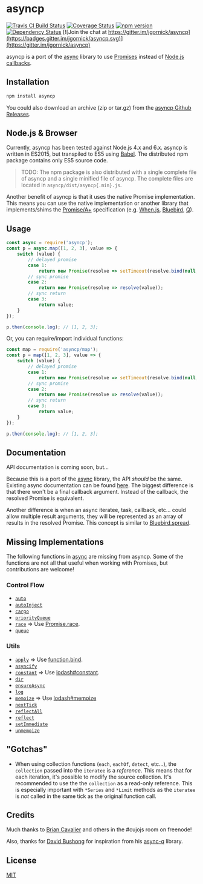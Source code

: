 # asyncp

[![Travis CI Build Status](https://travis-ci.org/jgornick/asyncp.svg?branch=master)](https://travis-ci.org/jgornick/asyncp) [![Coverage Status](https://coveralls.io/repos/github/jgornick/asyncp/badge.svg?branch=master)](https://coveralls.io/github/jgornick/asyncp?branch=master) [![npm version](https://badge.fury.io/js/asyncp.svg)](https://badge.fury.io/js/asyncp) [![Dependency Status](https://david-dm.org/jgornick/asyncp.svg)](https://david-dm.org/jgornick/asyncp) [![Join the chat at https://gitter.im/jgornick/asyncp](https://badges.gitter.im/jgornick/asyncp.svg)](https://gitter.im/jgornick/asyncp)

asyncp is a port of the [async](https://github.com/caolan/async) library to use [Promises](https://developer.mozilla.org/en-US/docs/Web/JavaScript/Reference/Global_Objects/Promise) instead of [Node.js callbacks](http://nodeguide.com/style.html#callbacks).

## Installation

```bash
npm install asyncp
```

You could also download an archive (zip or tar.gz) from the [asyncp Github Releases](https://github.com/jgornick/asyncp/releases).

## Node.js & Browser

Currently, asyncp has been tested against Node.js 4.x and 6.x. asyncp is written in ES2015, but transpiled to ES5 using [Babel](http://babeljs.io/). The distributed npm package contains only ES5 source code.

> TODO: The npm package is also distributed with a single complete file of asyncp and a single minified file of asyncp. The complete files are located in `asyncp/dist/asyncp{.min}.js`.

Another benefit of asyncp is that it uses the native Promise implementation. This means you can use the native implementation or another library that implements/shims the [Promise/A+](https://promisesaplus.com/) specification (e.g. [When.js](https://github.com/cujojs/when), [Bluebird](https://github.com/petkaantonov/bluebird/), [Q](https://github.com/kriskowal/q)).

## Usage

```js
const async = require('asyncp');
const p = async.map([1, 2, 3], value => {
    switch (value) {
        // delayed promise
        case 1:
            return new Promise(resolve => setTimeout(resolve.bind(null, value), 25));
        // sync promise
        case 2:
            return new Promise(resolve => resolve(value));
        // sync return
        case 3:
            return value;
    }
});

p.then(console.log); // [1, 2, 3];
```

Or, you can require/import individual functions:

```js
const map = require('asyncp/map');
const p = map([1, 2, 3], value => {
    switch (value) {
        // delayed promise
        case 1:
            return new Promise(resolve => setTimeout(resolve.bind(null, value), 25));
        // sync promise
        case 2:
            return new Promise(resolve => resolve(value));
        // sync return
        case 3:
            return value;
    }
});

p.then(console.log); // [1, 2, 3];
```

## Documentation

API documentation is coming soon, but...

Because this is a port of the [async](https://github.com/caolan/async) library, the API _should_ be the same. Existing async documentation can be found [here](http://caolan.github.io/async/). The biggest difference is that there won't be a final callback argument. Instead of the callback, the resolved Promise is equivalent.

Another difference is when an async iteratee, task, callback, etc... could allow multiple result arguments, they will be represented as an array of results in the resolved Promise. This concept is similar to [Bluebird.spread](http://bluebirdjs.com/docs/api/spread.html).

## Missing Implementations

The following functions in [async](https://github.com/caolan/async) are missing from asyncp. Some of the functions are not all that useful when working with Promises, but contributions are welcome!

### Control Flow

* [```auto```](http://caolan.github.io/async/docs.html#.auto)
* [```autoInject```](http://caolan.github.io/async/docs.html#.autoInject)
* [```cargo```](http://caolan.github.io/async/docs.html#.cargo)
* [```priorityQueue```](http://caolan.github.io/async/docs.html#.priorityQueue)
* [```race```](http://caolan.github.io/async/docs.html#.race) => Use [Promise.race](https://developer.mozilla.org/en-US/docs/Web/JavaScript/Reference/Global_Objects/Promise/race).
* [```queue```](http://caolan.github.io/async/docs.html#.queue)

### Utils

* [```apply```](http://caolan.github.io/async/docs.html#.apply) => Use [function.bind](https://developer.mozilla.org/en-US/docs/Web/JavaScript/Reference/Global_Objects/Function/bind).
* [```asyncify```](http://caolan.github.io/async/docs.html#.asyncify)
* [```constant```](http://caolan.github.io/async/docs.html#.constant) => Use [lodash#constant](https://lodash.com/docs#constant).
* [```dir```](http://caolan.github.io/async/docs.html#.dir)
* [```ensureAsync```](http://caolan.github.io/async/docs.html#.ensureAsync)
* [```log```](http://caolan.github.io/async/docs.html#.log)
* [```memoize```](http://caolan.github.io/async/docs.html#.memoize) => Use [lodash#memoize](https://lodash.com/docs#memoize)
* [```nextTick```](http://caolan.github.io/async/docs.html#.nextTick)
* [```reflectAll```](http://caolan.github.io/async/docs.html#.reflectAll)
* [```reflect```](http://caolan.github.io/async/docs.html#.reflect)
* [```setImmediate```](http://caolan.github.io/async/docs.html#.setImmediate)
* [```unmemoize```](http://caolan.github.io/async/docs.html#.unmemoize)

## "Gotchas"

* When using collection functions (`each`, `eachOf`, `detect`, etc...), the `collection` passed into the `iteratee` is a *reference*. This means that for each iteration, it's possible to modify the source collection. It's recommended to use the the `collection` as a read-only reference. This is especially important with `*Series` and `*Limit` methods as the `iteratee` is *not* called in the same tick as the original function call.

## Credits

Much thanks to [Brian Cavalier](https://github.com/briancavalier) and others in the #cujojs room on freenode!

Also, thanks for [David Bushong](https://github.com/dbushong) for inspiration from his [async-q](https://github.com/dbushong/async-q) library.

## License

[MIT](LICENSE)
